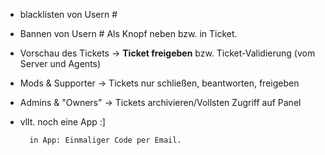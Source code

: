 - blacklisten von Usern   #
- Bannen von Usern        #      Als Knopf neben bzw. in Ticket.



- Vorschau des Tickets -> **Ticket freigeben** bzw. Ticket-Validierung (vom Server und Agents)

- Mods & Supporter -> Tickets nur schließen, beantworten, freigeben

- Admins & "Owners" -> Tickets archivieren/Vollsten Zugriff auf Panel
- vllt. noch eine App :]

        in App: Einmaliger Code per Email.